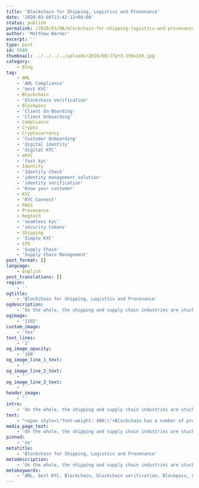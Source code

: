 ```yaml
---
title: 'Blockchain for Shipping, Logistics and Provenance'
date: '2020-03-08T13:42:12+00:00'
status: publish
permalink: /2020/03/08/blockchain-for-shipping-logistics-and-provenance
author: 'Matthew Warner'
excerpt: ''
type: post
id: 5580
thumbnail: ../../../../uploads/2018/08/27pt3-150x150.jpg
category:
    - Blog
tag:
    - AML
    - 'AML Compliance'
    - 'best KYC'
    - Blockchain
    - 'blockchain verification'
    - Blockpass
    - 'Client On-Boarding'
    - 'Client Onboarding'
    - Compliance
    - Crypto
    - Cryptocurrency
    - 'Customer Onboarding'
    - 'digital identity'
    - 'digital KYC'
    - eKYC
    - 'fast kyc'
    - Identity
    - 'Identity Check'
    - 'identity management solution'
    - 'identity verification'
    - 'Know your customer'
    - KYC
    - 'KYC Connect'
    - PASS
    - Provenance
    - Regtech
    - 'seamless kyc'
    - 'security tokens'
    - Shipping
    - 'Simple KYC'
    - STO
    - 'Supply Chain'
    - 'Supply Chain Management'
post_format: []
language:
    - English
post_translations: []
region:
    - ''
ogtitle:
    - 'Blockchain for Shipping, Logistics and Provenance'
ogdescription:
    - 'On the whole, the shipping and supply chain industries are stuck in the technological past. Even compared to a number of other industries, the continued use of paperwork (often in duplicate or triplicate or more) to track and transfer ownership of huge amounts of goods provides a huge issue in terms of efficiency and security. The lack of technological adoption increases costs, hinders throughput, complicates management and allows for a higher risk of fraud. It is because of this that blockchain technology is being explored to improve efficiency and security in these industries. '
ogimage:
    - '1102'
custom_image:
    - 'Yes'
text_lines:
    - '1'
og_image_opacity:
    - '100'
og_image_line_1_text:
    - ''
og_image_line_2_text:
    - ''
og_image_line_3_text:
    - ''
header_image:
    - ''
intro:
    - 'On the whole, the shipping and supply chain industries are stuck in the technological past. Even compared to a number of other industries, the continued use of paperwork (often in duplicate or triplicate or more) to track and transfer ownership of huge amounts of goods provides a huge issue in terms of efficiency and security. The lack of technological adoption increases costs, hinders throughput, complicates management and allows for a higher risk of fraud. It is because of this that blockchain technology is being explored to improve efficiency and security in these industries. '
text:
    - "<span style=\"font-weight: 400;\">Blockchain has a number of properties that can benefit shipping and supply chains, combating the weaknesses and solving the needs both have. Immutability, security, disintermediation, transparency, trustlessness, authentication, 100% uptime all compliment the requirements of any solution the two industries might need, and smart contract-driven automation provides the flexibility to create all manner of solutions to meet the demands for highly customised and specific specifications.\_</span>\r\n\r\n<span style=\"font-weight: 400;\">There are a number of noteworthy ways that the use of blockchain technology could immediately enhance processes and systems in place for shipping and supply chains. One such example is the digitisation of outdated and redundant paper systems which continue to see use, such as with Bills of Lading and other paperwork documenting ownership and provenance. Using smart contracts to replace paper contracts would reduce the cost, time and risk of fraud that the traditional systems engender. An immutable, transferable, auditable digital smart contract would be simple to create and easy to use. Another area that could easily be enhanced is the management of supply chains. Immutable, transparent documents tracing the ownership and provenance of items as they move from source to the end user would provide a simple and trusted method for tracking items throughout their life. In addition, it would also prove they meet safety, environmental, ethical concerns and more. Using the immutable nature of the blockchain to prove this enables a solution that is often wanted but hasn't been possible until now. By using a global, distributed network for solutions also provides the opportunity for interoperable devices and automation to remove or reduce a lot of the waste that is currently seen in shipping and supply chain management at the same time as it would provide new avenues for interactions and commerce. It would also enable the addition of community-run or community-controlled applications such as reputation systems and independent verifiers, improving perception and flexibility of the systems in place.\_</span>\r\n\r\n<span style=\"font-weight: 400;\">With the number of potential benefits possible through integrating blockchain technology with shipping and supply chains, it is of little surprise that such solutions are already being researched and used. The first of these began to be reported a few years ago and the calibre of companies experimenting and developing solutions showed how seriously it was being taken. In 2017, tech giants like IBM, Microsoft and Foxconn, as well as large global supply chain players like Maersk, Alibaba, and Walmart, all revealed blockchain protocols and/or pilots that sought to harness the strengths of blockchain technology for the benefit of the global supply chain industry. IBM co-founded Hyperledger, a blockchain open source association under the auspices of the Linux Foundation, with providing solutions for supply chains being one of its major goals. Last December, management consulting powerhouse Accenture announced that it was boarding corporates on to Marco Polo. New companies are also appearing in this space; Provenance is a digital platform that enables transparency in supply chains through the gathering and presentation of information about products and their supply chains, including verified data to support them.\_</span>\r\n\r\n<span style=\"font-weight: 400;\">The interest in blockchain has led to some interesting and successful trials and proofs of concept. One of the first examples was with HSBC and the Infocomm Development Authority of Singapore (IDA), who created a blockchain application based on Hyperledger to replace the letter of credit transaction process between banks, exporters and importers. Maersk and IBM similarly used Hyperledger to create a solution for the network of companies involved in the shipping and supply chain process which digitised the supply chain - removing the inefficient and time consuming paper methods being used whilst also improving security. Another early example was Foxconn’s prototype for supply chain loans, which led on to plans for a global network where anyone could make loans in the supply chain. Project Manifest, developed by Microsoft, was designed to enable scrutiny of product provenance and tracking of items through the supply chain. In a similar vein, JD.com created the\_ Blockchain Food Safety Alliance to improve transparency in food supply chains, and created a blockchain solution which tracks beef products to provide proof of where they were sourced and how they were handled. Another member of the Blockchain Food Safety Alliance, Walmart filed a patent for a ‘Smart Package’ to track various details required to enable a delivery system built on top of blockchain technology. Alibaba also made early moves to develop the intersection of blockchain-supply chain management to improve tracking and reduce fraud.\_</span>\r\n\r\n<span style=\"font-weight: 400;\">At a similar time, if not before, one of Blockpass’ partners - Chain of Things (CoT) - was making inroads into this space. Chain of Things began working on a use case that involved object identity, or a ‘factory floor birth certificate’, for goods and devices, as well as smart containers called “Smart Buckets” to track goods and products from origin to destination. Something of a pioneer in the space, Chain of Things was asked to hold a “Blockchain in Shipping” event during Hong Kong's Maritime Week by the Hong Kong government from 2016-2018. CoT also saw that there were other startups that were looking at blockchain to facilitate the tracking of the origin of products in the supply chain. From as early as 2014, Provenance CEO Jessi Baker sought to empower product brands to gain supply chain transparency, present information about origins, and prove business ethical and sustainability claims regarding goods and products. San Francisco-based Chronicled developed a tamper proof CryptoSeal prototype that was designed to build an immutable supply chain which illuminated provenance and possibly the secure movement of physical assets. The necessity of identification for these solutions led CoT and Blockpass into business.\_</span>\r\n\r\n<span style=\"font-weight: 400;\">Regardless of the specifics of the solutions being implemented, the idea of identity is key to the shipping and supply chain industries. Each individual element, from the smallest package of food to the largest shipping container, from port authorities to cargo ships, needs to have their own individual identification in order to interact. Specific items require individual identities so that their details can be logged and tracked as they move through the supply chain independently of others that may share the same journey for a time. People in the supply chain require their own identities to enable the transfer of ownership or responsibility, or to log who has conducted quality control checks or other services. Transportation and storage facilities have to have identities assigned to them so their conditions can be tracked and the location of items allocated to them. Without an identity for each part, the system will not work.\_\_\_\_\_</span>\r\n\r\n<span style=\"font-weight: 400;\">This is, in fact, one of the primary reasons Blockpass was created. Though we currently\_ provide a user-centric, human <a href=\"https://www.blockpass.org/2019/09/23/understanding-kyc/\">KYC</a> and <a href=\"https://www.blockpass.org/2019/10/21/understanding-aml-compliance/\">AML</a> solution for regulated industries, this has always been the first step in providing identity and verification services on a much wider scale. The end goal for Blockpass is to provide identity for humans, businesses, objects and devices - the components that will be required to enable secure and efficient services in any industry, but which are particularly applicable for shipping and supply chains. Without these base level applications in place, interacting and trade in any meaningful way can’t be facilitated. It is our goal to provide these opportunities as other companies continue to develop solutions which, by necessity, rely on identity and its verification; by working together, we will enable a future where fast, secure, efficient trade is the norm, rather than the exception. \_ </span>"
media_page_text:
    - 'On the whole, the shipping and supply chain industries are stuck in the technological past. Even compared to a number of other industries, the continued use of paperwork (often in duplicate or triplicate or more) to track and transfer ownership of huge amounts of goods provides a huge issue in terms of efficiency and security. The lack of technological adoption increases costs, hinders throughput, complicates management and allows for a higher risk of fraud. It is because of this that blockchain technology is being explored to improve efficiency and security in these industries. '
pinned:
    - 'no'
metatitle:
    - 'Blockchain for Shipping, Logistics and Provenance'
metadescription:
    - 'On the whole, the shipping and supply chain industries are stuck in the technological past. Even compared to a number of other industries, the continued use of paperwork (often in duplicate or triplicate or more) to track and transfer ownership of huge amounts of goods provides a huge issue in terms of efficiency and security. The lack of technological adoption increases costs, hinders throughput, complicates management and allows for a higher risk of fraud. It is because of this that blockchain technology is being explored to improve efficiency and security in these industries. '
metakeywords:
    - 'AML, best KYC, Blockchain, blockchain verification, Blockpass, Client On-Boarding, Client Onboarding, Compliance, Crypto, Cryptocurrency, Customer Onboarding, digital identity, fast kyc, Identity, Identity Check, identity management solution, identity verification, Know your customer, KYC, KYC Connect, PASS, Regtech, seamless kyc, security tokens, Simple KYC, STO,AML, eKYC, Digital Identity, Blockpass, AML Compliance, Compliance, Digital identity, identity management solution, Identity Verification, KYC, digital KYC, Shipping, Supply Chain Management, Supply Chain, Provenance'
---
```

<!DOCTYPE html PUBLIC "-//W3C//DTD HTML 4.0 Transitional//EN" "http://www.w3.org/TR/REC-html40/loose.dtd">
<?xml encoding="UTF-8">
